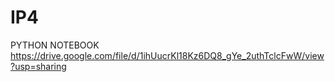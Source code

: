 # IP4
PYTHON NOTEBOOK
https://drive.google.com/file/d/1ihUucrKl18Kz6DQ8_gYe_2uthTclcFwW/view?usp=sharing
